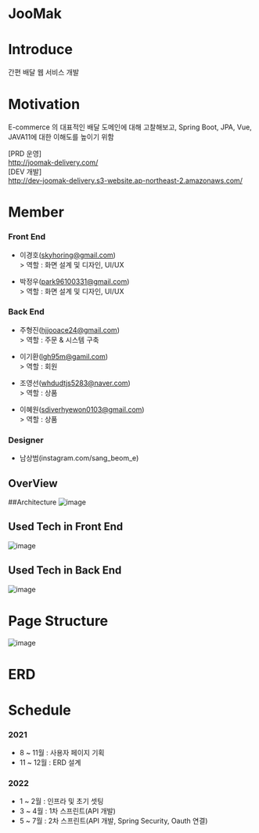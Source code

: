 # JooMak
# Introduce
간편 배달 웹 서비스 개발

# Motivation
E-commerce 의 대표적인 배달 도메인에 대해 고찰해보고,
Spring Boot, JPA, Vue, JAVA11에 대한 이해도를 높이기 위함

[PRD 운영] <br>
http://joomak-delivery.com/ <br>
[DEV 개발] <br>
http://dev-joomak-delivery.s3-website.ap-northeast-2.amazonaws.com/ <br>

# Member
### Front End
- 이경호(skyhoring@gmail.com)
  <br>> 역할 : 화면 설계 및 디자인, UI/UX<br>
  
- 박정우(park96100331@gmail.com)
  <br>> 역할 : 화면 설계 및 디자인, UI/UX<br>

### Back End
- 주형진(hjjooace24@gmail.com)
  <br>> 역할 : 주문 & 시스템 구축 <br>
  
- 이기환(lgh95m@gamil.com)
  <br>> 역할 : 회원 <br>

- 조영선(whdudtjs5283@naver.com)
 <br>> 역할 : 상품 <br>

- 이혜원(sdiverhyewon0103@gmail.com)
 <br>> 역할 : 상품 <br>
  
### Designer
- 남상범(instagram.com/sang_beom_e)


## OverView

##Architecture
![image](https://user-images.githubusercontent.com/75158094/158634627-d1f1582a-32f5-4df3-af3b-6d1cb57a0c7c.png)

## Used Tech in Front End
![image](https://user-images.githubusercontent.com/75158094/158634714-4f802782-7149-48c2-bb8a-fd5620159c05.png)

## Used Tech in Back End
![image](https://user-images.githubusercontent.com/75158094/158636268-95dafeb2-a902-438e-b65c-ef20bfd41b4d.png)

# Page Structure
![image](https://user-images.githubusercontent.com/75158094/126065725-af939d58-be0d-4572-a0a9-4b870b091e42.png)

# ERD

# Schedule
### 2021 
- 8 ~ 11월 : 사용자 페이지 기획 
- 11 ~ 12월 : ERD 설계

### 2022
- 1 ~ 2월 : 인프라 및 초기 셋팅
- 3 ~ 4월 : 1차 스프린트(API 개발)
- 5 ~ 7월 : 2차 스프린트(API 개발, Spring Security, Oauth 연결)



 
